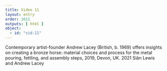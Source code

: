 ```yaml
---
title: Video 11
layout: entry
order: 1611
outputs: [ html ]
object:
  - id: "vid-11"
---
```


Contemporary artist-founder Andrew Lacey (British, b. 1969) offers insights on creating a bronze horse: material choices and process for the metal pouring, fettling, and assembly steps, 2019, Devon, UK. 2021 Siân Lewis and Andrew Lacey
